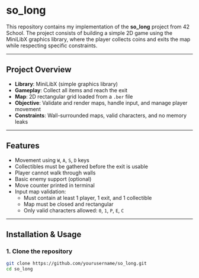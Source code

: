 # so_long

This repository contains my implementation of the **so_long** project from 42 School. The project consists of building a simple 2D game using the MiniLibX graphics library, where the player collects coins and exits the map while respecting specific constraints.

---

## Project Overview

- **Library**: MiniLibX (simple graphics library)
- **Gameplay**: Collect all items and reach the exit
- **Map**: 2D rectangular grid loaded from a `.ber` file
- **Objective**: Validate and render maps, handle input, and manage player movement
- **Constraints**: Wall-surrounded maps, valid characters, and no memory leaks

---

## Features

- Movement using `W`, `A`, `S`, `D` keys
- Collectibles must be gathered before the exit is usable
- Player cannot walk through walls
- Basic enemy support (optional)
- Move counter printed in terminal
- Input map validation:
  - Must contain at least 1 player, 1 exit, and 1 collectible
  - Map must be closed and rectangular
  - Only valid characters allowed: `0`, `1`, `P`, `E`, `C`

---

## Installation & Usage

### 1. Clone the repository

```bash
git clone https://github.com/yourusername/so_long.git
cd so_long
